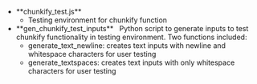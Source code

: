 <ul>
  <li> **chunkify_test.js** <br>
    <ul>
      <li> Testing environment for chunkify function </li>
    </ul>
  </li>
  
  <li> **gen_chunkify_test_inputs**
  &nbsp;&nbsp;Python script to generate inputs to test chunkify functionality in testing environment. Two functions included: <br>
    <ul>
      <li> generate_text_newline: creates text inputs with newline and whitespace characters for user testing </li>
      <li> generate_textspaces: creates text inputs with only whitespace characters for user testing </li>
    </ul>
  </li>
</ul>
